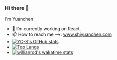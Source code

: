 ### Hi there 👋

I'm Yuanchen

- 🔭 I’m currently working on React.
- 📫 How to reach me -->: www.shiyuanchen.com
- [![YC-S's GitHub stats](https://github-readme-stats.vercel.app/api?username=YC-S)](https://github.com/YC-S/github-readme-stats)
- [![Top Langs](https://github-readme-stats.vercel.app/api/top-langs/?username=YC-S&hide=html&layout=compact)](https://github.com/YC-S/github-readme-stats)
- [![willianrod's wakatime stats](https://github-readme-stats.vercel.app/api/wakatime?username=YC-S)](https://github.com/YC-S/github-readme-stats)

